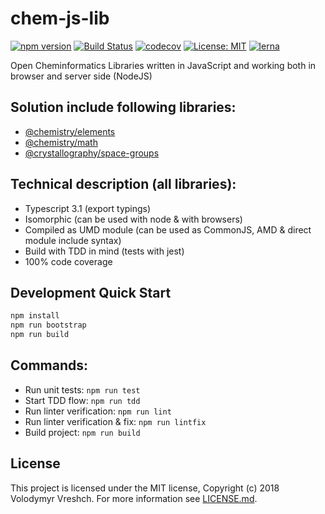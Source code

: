 # chem-js-lib
[![npm version](https://badge.fury.io/js/%40chemistry%2Felements.svg)](https://badge.fury.io/js/%40chemistry%2Felements)
[![Build Status](https://travis-ci.com/chemistry/chem-ui-lib.svg?branch=master)](https://travis-ci.org/chemistry/chem-ui-lib)
[![codecov](https://codecov.io/gh/chemistry/chem-js-lib/branch/master/graph/badge.svg)](https://codecov.io/gh/chemistry/chem-js-lib)
[![License: MIT](https://img.shields.io/badge/License-MIT-yellow.svg)](https://opensource.org/licenses/MIT)
[![lerna](https://img.shields.io/badge/maintained%20with-lerna-cc00ff.svg)](https://lernajs.io/)

Open Cheminformatics Libraries written in JavaScript and working both in browser and server side (NodeJS)

## Solution include following libraries:
  * [@chemistry/elements](https://github.com/chemistry/chem-js-lib/tree/master/packages/elements)
  * [@chemistry/math](https://github.com/chemistry/chem-js-lib/tree/master/packages/math)
  * [@crystallography/space-groups](https://github.com/chemistry/chem-js-lib/tree/master/packages/space-groups)

## Technical description (all libraries):
  * Typescript 3.1 (export typings)
  * Isomorphic (can be used with node & with browsers)
  * Compiled as UMD module (can be used as CommonJS, AMD & direct module include syntax)
  * Build with TDD in mind (tests with jest)
  * 100% code coverage

## Development Quick Start
```bash
npm install
npm run bootstrap
npm run build
```
## Commands:
  * Run unit tests: `npm run test`
  * Start TDD flow: `npm run tdd`
  * Run linter verification: `npm run lint`
  * Run linter verification & fix: `npm run lintfix`
  * Build project: `npm run build`


## License
  This project is licensed under the MIT license, Copyright (c) 2018 Volodymyr Vreshch.
  For more information see [LICENSE.md](https://github.com/chemistry/chem-js-lib/blob/master/LICENSE.md).
